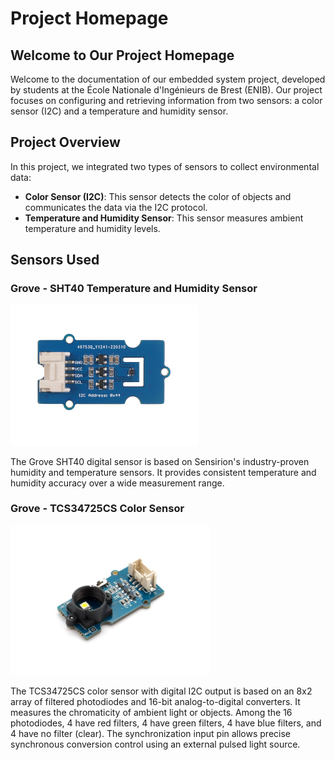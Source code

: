 # Project Homepage

## Welcome to Our Project Homepage

Welcome to the documentation of our embedded system project, developed by students at the École Nationale d'Ingénieurs de Brest (ENIB). Our project focuses on configuring and retrieving information from two sensors: a color sensor (I2C) and a temperature and humidity sensor.

## Project Overview

In this project, we integrated two types of sensors to collect environmental data:

- **Color Sensor (I2C)**: This sensor detects the color of objects and communicates the data via the I2C protocol.
- **Temperature and Humidity Sensor**: This sensor measures ambient temperature and humidity levels.

## Sensors Used

### Grove - SHT40 Temperature and Humidity Sensor

<img src="grove_sht40.jpeg" alt="Grove SHT40" width="300">

The Grove SHT40 digital sensor is based on Sensirion's industry-proven humidity and temperature sensors. It provides consistent temperature and humidity accuracy over a wide measurement range.

### Grove - TCS34725CS Color Sensor

<img src="tcs3414cs.jpg" alt="TCS3414CS Color Sensor" width="320">

The TCS34725CS color sensor with digital I2C output is based on an 8x2 array of filtered photodiodes and 16-bit analog-to-digital converters. It measures the chromaticity of ambient light or objects. Among the 16 photodiodes, 4 have red filters, 4 have green filters, 4 have blue filters, and 4 have no filter (clear). The synchronization input pin allows precise synchronous conversion control using an external pulsed light source.

